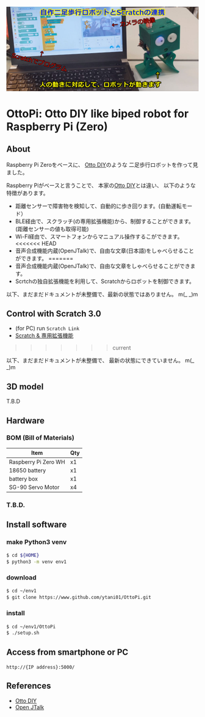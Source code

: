 [![OttoPi](doc/OttoPi-Scratch.mp4.jpg)](http://www.ytani.net:8080/tmp/OttoPi/OttoPi-Scratch.mp4)

# OttoPi: Otto DIY like biped robot for Raspberry Pi (Zero)

## About

Raspberry Pi Zeroをベースに、
[Otto DIY](https://www.ottodiy.com/)のような
二足歩行ロボットを作って見ました。

Raspberry Piがベースと言うことで、
本家の[Otto DIY](https://www.ottodiy.com/)とは違い、
以下のような特徴があります。

* 距離センサーで障害物を検知して、自動的に歩き回ります。(自動運転モード）
* BLE経由で、スクラッチ(の専用拡張機能)から、制御することができます。(距離センサーの値も取得可能)
* Wi-Fi経由で、スマートフォンからマニュアル操作するこができます。
<<<<<<< HEAD
* 音声合成機能内蔵(OpenJTalk)で、自由な文章(日本語)をしゃべらせることができます。
=======
* 音声合成機能内蔵(OpenJTalk)で、自由な文章をしゃべらせることができます。
* Scrtchの独自拡張機能を利用して、Scratchからロボットを制御できます。

以下、まだまだドキュメントが未整備で、最新の状態ではありません。
m(_ _)m


## Control with Scratch 3.0

* (for PC) run ``Scratch Link``
* [Scratch & 専用拡張機能](https://ytani01.github.io/scratch-gui/)
>>>>>>> current

以下、まだまだドキュメントが未整備で、
最新の状態にできていません。
m(_ _)m

## 3D model

T.B.D


## Hardware

### BOM (Bill of Materials)

| Item | Qty |
|------|-----|
| Raspberry Pi Zero WH | x1 |
| 18650 battery        | x1 |
| battery box          | x1 |
| SG-90 Servo Motor    | x4 | 


### T.B.D.


## Install software

### make Python3 venv

```bash
$ cd ${HOME}
$ python3 -m venv env1
```


### download

```bash
$ cd ~/env1
$ git clone https://www.github.com/ytani01/OttoPi.git
```

### install 

```bash
$ cd ~/env1/OttoPi
$ ./setup.sh
```


## Access from smartphone or PC

``http://{IP address}:5000/``


## References

* [Otto DIY](https://www.ottodiy.com/)
* [Open JTalk](http://open-jtalk.sp.nitech.ac.jp/)
